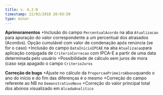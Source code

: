 ```yaml
---
title: v. 4.2.0
timestamp: 22/02/2018 20:03:50
type: minor
---
```


**Aprimoramentos**
+Inclusão do campo `PercentualAcordo` na aba `Atualizacao` para apuração do valor correspondente a um percentual dos atrasados (Acordos). Opção cumulável com valor de condenação após renúncia (se for o caso)
+Inclusão do campo `DataInicioIPCAE` na aba `Atualizacao`para aplicação conjugada de `CriterioCorrecao` com IPCA-E a partir de uma data determinada pelo usuário
+Possibilidade de cálculo sem juros de mora (caso seja apagado o campo `CriterioJuros`

**Correção de bugs**
+Ajuste no cálculo da `ProporcaoPrimeiroAbono`quando o ano do início e do fim das diferenças é o mesmo
+Correção do campo referente ao NB no `DemonstrativoNovo`
+Correção do valor principal total dos abonos visualizado em `AlcadaAnalitico`